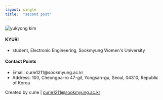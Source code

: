 ```yaml
---
layout: single
title:  "second post"
---
```


<body>

<main class="page-content" aria-label="Content">
<div class="wrapper">
<div class="home"><p><img src="yu.jpg" alt="yukyong kim" /></p>

<h4 id="kyk"> KYURI </h4>
 <ul>
   <li> student, Electronic Engineering, Sookmyung Women's University </li>
 </ul>
 
<h4 id="contact-points">Contact Points</h4>
<ul>
  <li>Email: curie1211@sookmyung.ac.kr</li>
  <li>Address: 100, Cheongpa-ro 47-gil, Yongsan-gu, Seoul,  04310, Republic of Korea</li>
</ul>
</div>
</div>
</main>
  

Created by curie | <a class="u-email" href="mailto:curie1211@sookmyung.ac.kr">curie1211@sookmyung.ac.kr</a>
</body>
</html>
